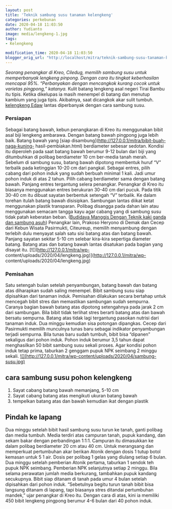 ```yaml
---
layout: post
title: 'Teknik sambung susu tanaman kelengkeng'
categories: perkebunan
date: 2020-04-18 11:03:50
author: Yudianto
image: media/lengkeng-1.jpg
tags:
- Kelengkeng

modification_time: 2020-04-18 11:03:50
blogger_orig_url: "http://localhost/mitra/teknik-sambung-susu-tanaman-kelengkeng.html"
---
```


_Seorang penangkar di Kreo, Ciledug, memilih sambung susu untuk memperbanyak
lengkeng pinpong. Dengan cara itu tingkat keberhasilan mencapai 95%.
“Perbanyakan dengan mencangkok kurang cocok untuk varietas pingpong,”
katanya._ Kulit batang lengkeng asal negeri Tirai Bambu itu tipis. Ketika
dikelupas ia masih menempel di batang dan menutup kambium yang juga tipis.
Akibatnya, saat dicangkok akar sulit tumbuh. [kelengkeng
Edaw](http://127.0.0.1/mitra/kelebihan-kelengkeng-itoh-edaw.html) lantas
diperbanyak dengan cara sambung susu.

### Persiapan

Sebagai batang bawah, kebun penangkaran di Kreo itu menggunakan bibit asal
biji lengkeng ambarawa. Dengan batang bawah pingpong juga lebih baik. Batang
bawah yang [siap disambung](http://127.0.0.1/mitra/bibit-buah-naga-kuning-
hasil-pembiakan.html) berdiameter sebesar sedotan. Kondisi itu diperoleh pada
saat batang bawah berumur 9-12 bulan dari biji yang ditumbuhkan di polibag
berdiameter 10 cm ber-media tanah merah. Sebelum di sambung susu, batang bawah
dipotong membentuk huruf “V” terbalik pada ketinggian 10-20 cm dari pangkal.
Sebagai entres, pilih cabang dari pohon induk yang sudah berbuah minimal 1
kali. Jadi umur pohon induk di atas 2 tahun. Pilih cabang berdiameter sama
dengan batang bawah. Panjang entres tergantung selera penangkar. Penangkar di
Kreo itu biasanya menggunakan entres berukuran 30-40 cm dari pucuk. Pada titik
30-40 cm itu dibuat sayatan berbentuk setengah “V” terbalik. Ke dalam torehan
itulah batang bawah disisipkan. Sambungan lantas diikat ketat menggunakan
plastik transparan. Polibag disangga pada dahan lain atau menggunakan semacam
tangga kayu agar cabang yang di sambung susu tidak patah keberatan beban.
([Budidaya Manggis Dengan Teknik kaki ganda dan sambung
asuh](http://127.0.0.1/mitra/budidaya-manggis-dengan-teknik-kaki.html))
Penangkar lain, Prakoso Heryono di Demak dan Cecep dari Kebun Wisata
Pasirmukti, Citeureup, memilih menyambung dengan terlebih dulu menyayat salah
satu sisi batang atas dan batang bawah. Panjang sayatan sekitar 5-10 cm
selebar kira-kira sepertiga diameter batang. Batang atas dan batang bawah
lantas disatukan pada bagian yang disayat itu. [![](http://127.0.0.1/mitra/wp-
content/uploads/2020/04/lengkeng.jpg)](http://127.0.0.1/mitra/wp-
content/uploads/2020/04/lengkeng.jpg)

### Pemisahan

Satu setengah bulan setelah penyambungan, batang bawah dan batang atas
diharapkan sudah saling menempel. Bibit sambung susu siap dipisahkan dari
tanaman induk. Pemisahan dilakukan secara bertahap untuk mencegah bibit stres
dan memastikan sambungan sudah sempurna. Caranya bagian bawah batang atas
dipotong setengahnya pada jarak 2 cm dari sambungan. Bila bibit tidak terlihat
stres berarti batang atas dan bawah bersatu sempurna. Batang atas tidak lagi
tergantung pasokan nutrisi dari tanaman induk. Dua minggu kemudian sisa
potongan dipangkas. Cecep dari Pasirmukti memilih munculnya tunas baru sebagai
indikator penyambungan terjadi sempurna. Bila tunas baru sudah tumbuh, bibit
bisa “dipanen” sekaligus dari pohon induk. Pohon induk berumur 3,5 tahun dapat
menghasilkan 50 bibit sambung susu sekali proses. Agar kondisi pohon induk
tetap prima, taburkan 2 genggam pupuk NPK seimbang 2 minggu sekali.
[![](http://127.0.0.1/mitra/wp-content/uploads/2020/04/sambung-
susu.jpg)](http://127.0.0.1/mitra/wp-content/uploads/2020/04/sambung-susu.jpg)

## cara sambung susu pohon kelengkeng

  1. Sayat cabang batang bawah memanjang, 5-10 cm
  2. Sayat cabang batang atas mengikuti ukuran batang bawah
  3. tempelkan batang atas dan bawah kemudian ikat dengan plastik

## Pindah ke lapang

Dua minggu setelah bibit hasil sambung susu turun ke tanah, ganti polibag dan
media tumbuh. Media terdiri atas campuran tanah, pupuk kandang, dan sekam
bakar dengan perbandingan 1:1:1. Campuran itu dimasukkan ke dalam polibag
berdiameter 20 cm atau 40 cm. Untuk merangsang dan memperkuat pertumbuhan akar
berikan Atonik dengan dosis 1 tutup botol kemasan untuk 5 1 air. Dosis per
polibag 1 gelas yang diulang setiap 6 bulan. Dua minggu setelah pemberian
Atonik pertama, taburkan 1 sendok teh pupuk NPK seimbang. Pemberian NPK
selanjutnya setiap 2 minggu. Bila selama perawatan jumlah media berkurang,
tambahkan pupuk kandang secukupnya. Bibit siap ditanam di tanah pada umur 4
bulan setelah dipisahkan dari pohon induk. “Sebetulnya begitu turun tanah
bibit bisa langsung ditanam di lapang, tapi biasanya stres ditandai
pertumbuhan mandek,” ujar penangkar di Kreo itu. Dengan cara di atas, kini ia
memiliki 450 bibit lengkeng pingpong berumur 4-6 bulan dari 40 pohon induk.


